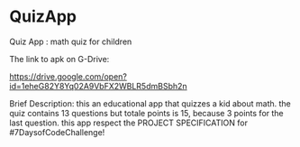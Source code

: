 # QuizApp
Quiz App : math quiz for children

The link to apk on G-Drive:

https://drive.google.com/open?id=1eheG82Y8Yq02A9VbFX2WBLR5dmBSbh2n

Brief Description: this an educational app that quizzes a kid about math. 
the quiz contains 13 questions but totale points is 15, because 3 points for the last question.
this app respect the PROJECT SPECIFICATION for #7DaysofCodeChallenge!

